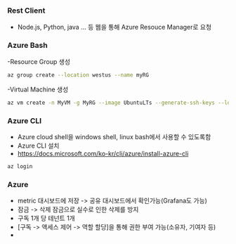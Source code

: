# 

### Rest Client
- Node.js, Python, java ... 등 웹을 통해 Azure Resouce Manager로 요청

### Azure Bash

-Resource Group 생성
```bash
az group create --location westus --name myRG
```

-Virtual Machine 생성
```bash
az vm create -n MyVM -g MyRG --image UbuntuLTs --generate-ssh-keys --location koreacentral
```

### Azure CLI
- Azure cloud shell을 windows shell, linux bash에서 사용할 수 있도록함
- Azure CLI 설치
- https://docs.microsoft.com/ko-kr/cli/azure/install-azure-cli

```bash
az login
```

### Azure

- metric 대시보드에 저장 -> 공유 대시보드에서 확인가능(Grafana도 가능)
- 잠금 -> 삭제 잠금으로 실수로 인한 삭제를 방지
- 구독 1개 당 테넌트 1개
- [구독 -> 액세스 제어 -> 역할 할당]을 통해 권한 부여 가능(소유자, 기여자 등)
- 
